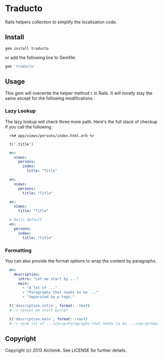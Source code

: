 Traducto
===============

Rails helpers collection to simplify the localization code.

Install
-------

```
gem install traducto
```

or add the following line to Gemfile:

```ruby
gem 'traducto'
```

Usage
-----

This gem will overwrite the helper method ```t``` in Rails. It will mostly stay the same except for the following modifications :

### Lazy Lookup
The lazy lookup will check three more path. Here's the full stack of checkup if you call the following :

```erb
  <%# app/views/persons/index.html.erb %>

  t('.title')
```

```yaml
  en:
    views:
      persons:
        index:
          title: "Title"
```

```yaml
  en:
    views:
      persons:
        title: "Title"
```

```yaml
  en:
    views:
      title: "Title"
```

```yaml
  # Rails default
  en:
    persons:
      index:
        title: "Title"
```

### Formatting
You can also provide the format options to wrap the content by paragraphs.

```yaml
  en:
    description:
      intro: "Let me start by ..."
      main:
        - "A lot of ..."
        - "Paragraphs that needs to be ..."
        - "Separated by p tags."
```

```ruby
  t('description.intro', format: :text)
  #--> <p>Let me start by</p>

  t('description.main', format: :text)
  #--> <p>A lot of ...</p><p>Paragraphs that needs to be ...</p><p>Separated by p tags.</p>
```


Copyright
---------

Copyright (c) 2013 Alchimik. See LICENSE for further details.
